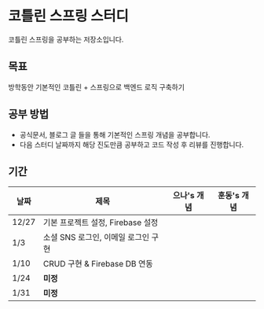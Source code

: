 # 코틀린 스프링 스터디
코틀린 스프링을 공부하는 저장소입니다.

## 목표
방학동안 기본적인 코틀린 + 스프링으로 백엔드 로직 구축하기

## 공부 방법
- 공식문서, 블로그 글 들을 통해 기본적인 스프링 개념을 공부합니다.
- 다음 스터디 날짜까지 해당 진도만큼 공부하고 코드 작성 후 리뷰를 진행합니다.

## 기간
| 날짜 | 제목                                  | 으나's 개념 | 훈동's 개념 |
| ---- | ------------------------------------- | ---- | ---- |
| 12/27 | 기본 프로젝트 설정, Firebase 설정      |  | |
| 1/3 | 소셜 SNS 로그인, 이메일 로그인 구현       |  | |
| 1/10 | CRUD 구현 & Firebase DB 연동           |  | |
| 1/24 | <b>미정</b>                            |  | |
| 1/31 | <b>미정</b>                            |  | |
